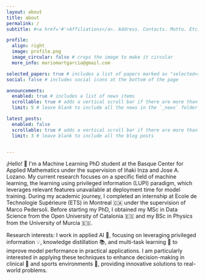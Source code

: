 ```yaml
---
layout: about
title: about
permalink: /
subtitle: #<a href='#'>Affiliations</a>. Address. Contacts. Motto. Etc.

profile:
  align: right
  image: profile.png
  image_circular: false # crops the image to make it circular
  more_info: mariomartgarcia@gmail.com

selected_papers: true # includes a list of papers marked as "selected={true}"
social: false # includes social icons at the bottom of the page

announcements:
  enabled: true # includes a list of news items
  scrollable: true # adds a vertical scroll bar if there are more than 3 news items
  limit: 5 # leave blank to include all the news in the `_news` folder

latest_posts:
  enabled: false
  scrollable: true # adds a vertical scroll bar if there are more than 3 new posts items
  limit: 3 # leave blank to include all the blog posts


---
```



¡Hello! 👋 I'm a Machine Learning PhD student at the Basque Center for Applied Mathematics under the supervision of Iñaki Inza and Jose A. Lozano. My current research focuses on a specific field of machine learning, the learning using privileged information (LUPI) paradigm, which leverages relevant features unavailable at deployment time for model training. During my academic journey, I completed an internship at Ecole de Technologie Supérieure (ETS) in Montreal 🇨🇦 under the supervision of Marco Pedersoli. Before starting my PhD, I obtained my MSc in Data Science from the Open University of Catalonia 🇪🇸 and my BSc in Physics from the University of Murcia 🇪🇸.

Research interests: I work in applied AI 🤖, focusing on leveraging privileged information 💡, knowledge distillation 📚, and multi-task learning 🔄 to improve model performance in practical applications. I am particularly interested in applying these techniques to enhance decision-making in clinical 🏥 and sports environments 🏅, providing innovative solutions to real-world problems.

